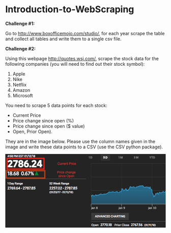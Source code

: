 # Introduction-to-WebScraping

**Challenge #1:**

Go to http://www.boxofficemojo.com/studio/, for each year scrape the table and collect all tables and write them to a single csv file. 

**Challenge #2:**

Using this webpage http://quotes.wsj.com/, scrape the stock data for the following companies (you will need to find out their stock symbol):

1) Apple 
2) Nike
3) Netflix
4) Amazon
5) Microsoft

You need to scrape 5 data points for each stock:
- Current Price 
- Price change since open (%)
- Price change since open ($ value)
- Open, Prior Open). 

They are in the image below. Please use the column names given in the  image and write these data points to a CSV (use the CSV python package). 

![alt text](https://github.com/bangalorebyte-cohort7/Introduction-to-WebScraping/blob/master/Screen%20Shot%202018-01-16%20at%204.41.18%20pm.png)
